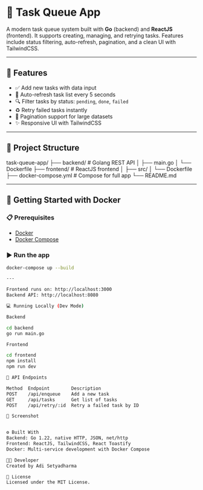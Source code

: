 # 🚀 Task Queue App

A modern task queue system built with **Go** (backend) and **ReactJS** (frontend). It supports creating, managing, and retrying tasks. Features include status filtering, auto-refresh, pagination, and a clean UI with TailwindCSS.

---

## 📌 Features

- ✅ Add new tasks with data input
- 🔁 Auto-refresh task list every 5 seconds
- 🔍 Filter tasks by status: `pending`, `done`, `failed`
- ♻️ Retry failed tasks instantly
- 📃 Pagination support for large datasets
- ✨ Responsive UI with TailwindCSS

---

## 📁 Project Structure

task-queue-app/
├── backend/ # Golang REST API
│ ├── main.go
│ └── Dockerfile
├── frontend/ # ReactJS frontend
│ ├── src/
│ └── Dockerfile
├── docker-compose.yml # Compose for full app
└── README.md

---
## 🐳 Getting Started with Docker

### 📋 Prerequisites

- [Docker](https://www.docker.com/)
- [Docker Compose](https://docs.docker.com/compose/)

### ▶️ Run the app

```bash
docker-compose up --build

---

Frontend runs on: http://localhost:3000
Backend API: http://localhost:8080

💻 Running Locally (Dev Mode)

Backend

cd backend
go run main.go

Frontend

cd frontend
npm install
npm run dev

📡 API Endpoints

Method	Endpoint	    Description
POST	/api/enqueue	Add a new task
GET	    /api/tasks	    Get list of tasks
POST	/api/retry/:id	Retry a failed task by ID

📸 Screenshot


⚙️ Built With
Backend: Go 1.22, native HTTP, JSON, net/http
Frontend: ReactJS, TailwindCSS, React Toastify
Docker: Multi-service development with Docker Compose

🧑‍💻 Developer
Created by Adi Setyadharma

🪪 License
Licensed under the MIT License.